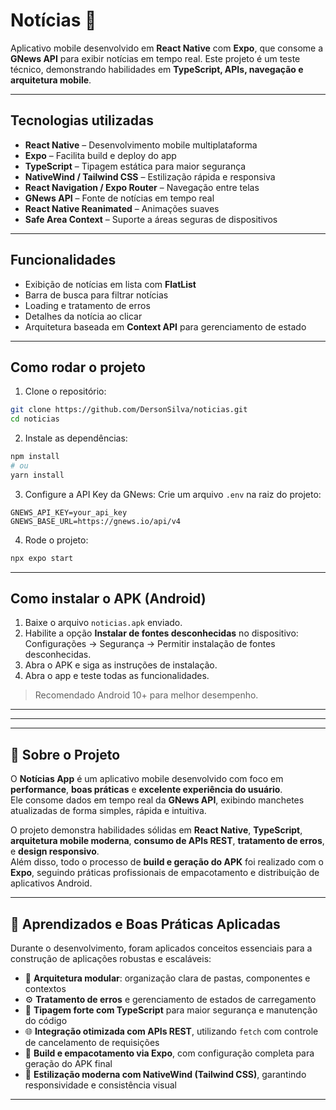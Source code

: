# Notícias 🚀

Aplicativo mobile desenvolvido em **React Native** com **Expo**, que consome a **GNews API** para exibir notícias em tempo real. Este projeto é um teste técnico, demonstrando habilidades em **TypeScript, APIs, navegação e arquitetura mobile**.

---

## Tecnologias utilizadas

- **React Native** – Desenvolvimento mobile multiplataforma
- **Expo** – Facilita build e deploy do app
- **TypeScript** – Tipagem estática para maior segurança
- **NativeWind / Tailwind CSS** – Estilização rápida e responsiva
- **React Navigation / Expo Router** – Navegação entre telas
- **GNews API** – Fonte de notícias em tempo real
- **React Native Reanimated** – Animações suaves
- **Safe Area Context** – Suporte a áreas seguras de dispositivos

---

## Funcionalidades

- Exibição de notícias em lista com **FlatList**
- Barra de busca para filtrar notícias
- Loading e tratamento de erros
- Detalhes da notícia ao clicar
- Arquitetura baseada em **Context API** para gerenciamento de estado

---

## Como rodar o projeto

1. Clone o repositório:

```bash
git clone https://github.com/DersonSilva/noticias.git
cd noticias
```

2. Instale as dependências:

```bash
npm install
# ou
yarn install
```

3. Configure a API Key da GNews: Crie um arquivo `.env` na raiz do projeto:

```
GNEWS_API_KEY=your_api_key
GNEWS_BASE_URL=https://gnews.io/api/v4
```

4. Rode o projeto:

```bash
npx expo start
```

---

## Como instalar o APK (Android)

1. Baixe o arquivo `noticias.apk` enviado.
2. Habilite a opção **Instalar de fontes desconhecidas** no dispositivo: Configurações → Segurança → Permitir instalação de fontes desconhecidas.
3. Abra o APK e siga as instruções de instalação.
4. Abra o app e teste todas as funcionalidades.

> Recomendado Android 10+ para melhor desempenho.

---

---

---

## 📄 Sobre o Projeto

O **Notícias App** é um aplicativo mobile desenvolvido com foco em **performance**, **boas práticas** e **excelente experiência do usuário**.  
Ele consome dados em tempo real da **GNews API**, exibindo manchetes atualizadas de forma simples, rápida e intuitiva.

O projeto demonstra habilidades sólidas em **React Native**, **TypeScript**, **arquitetura mobile moderna**, **consumo de APIs REST**, **tratamento de erros**, e **design responsivo**.  
Além disso, todo o processo de **build e geração do APK** foi realizado com o **Expo**, seguindo práticas profissionais de empacotamento e distribuição de aplicativos Android.

---

## 🧠 Aprendizados e Boas Práticas Aplicadas

Durante o desenvolvimento, foram aplicados conceitos essenciais para a construção de aplicações robustas e escaláveis:

- 📂 **Arquitetura modular**: organização clara de pastas, componentes e contextos
- ⚙️ **Tratamento de erros** e gerenciamento de estados de carregamento
- 🧾 **Tipagem forte com TypeScript** para maior segurança e manutenção do código
- 🌐 **Integração otimizada com APIs REST**, utilizando `fetch` com controle de cancelamento de requisições
- 📱 **Build e empacotamento via Expo**, com configuração completa para geração do APK final
- 🎨 **Estilização moderna com NativeWind (Tailwind CSS)**, garantindo responsividade e consistência visual

---
